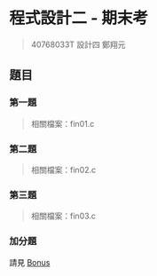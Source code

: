 # 程式設計二 - 期末考

> 40768033T 設計四 鄭翔元

## 題目

### 第一題

> 相關檔案：fin01.c

### 第二題

> 相關檔案：fin02.c

### 第三題

> 相關檔案：fin03.c

### 加分題

請見 [Bonus](Bonus/readme.md)
